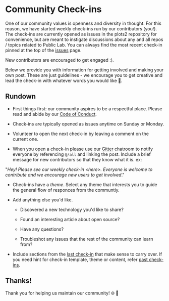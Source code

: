 # Community Check-ins

One of our community values is openness and diversity in thought. For this reason, we have started weekly check-ins run by our contributors (you!). The check-ins are currently opened as issues in the plots2 repository
 for convenience, but are meant to instigate discussions about any and all repos / topics related to Public Lab. You can always find the most recent check-in pinned at the top of the [issues](https://github.com/publiclab/plots2/issues) page.

New contributors are encouraged to get engaged :).

Below we provide you with information for getting involved and making your own post. These are just guidelines - we encourage you to get creative and lead the check-in with whatever words you would like 💫.

## Rundown 

- First things first: our community aspires to be a respectful place. Please read and abide by our [Code of Conduct](https://publiclab.org/conduct).

- Check-ins are typically opened as issues anytime on Sunday or Monday.

- Volunteer to open the next check-in by leaving a comment on the current one.

-  When you open a check-in please use our [Gitter](https://gitter.im/publiclab/publiclab) chatroom to
notify everyone by referencing `@/all` and linking the post. Include a brief message for new contributors so that they know what it is. ex:

"<em>Hey! Please see our weekly check-in \<here\>. Everyone is welcome to contribute and we encourage new users to get involved</em>."

- Check-ins have a <em>theme</em>. Select any theme that interests you to guide the general flow of responces from the communtiy. 

- Add anything else you'd like. 

  - Discovered a new technology you'd like to share? 

  - Found an interesting article about open source? 

  - Have any questions? 

  - Troubleshot any issues that the rest of the community can learn from?

- Include sections from the [last check-in](https://github.com/publiclab/plots2/issues?q=is%3Aopen+is%3Aissue+label%3A%22community+check-in%22) that make sense to carry over. If you need hint for check-in template, theme or content, refer [past check-ins](https://github.com/publiclab/plots2/issues?utf8=%E2%9C%93&q=is%3Aissue+label%3A%22community+check-in%22+).

## Thanks! 

Thank you for helping us maintain our community! 🌐 🎉 
